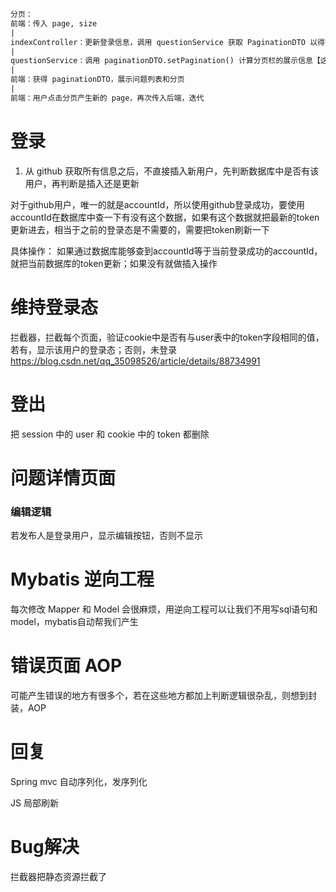 ```html
分页：
前端：传入 page, size
|
indexController：更新登录信息，调用 questionService 获取 PaginationDTO 以得到 questions 和分页信息
|
questionService：调用 paginationDTO.setPagination() 计算分页栏的展示信息【这里用到了 count() 查询，查询记录总数】，根据 offset : size*(page-1) 得到 questionDTO【这里用到了 select limit 查询】并放入 paginationDTO 中
|
前端：获得 paginationDTO，展示问题列表和分页
|
前端：用户点击分页产生新的 page，再次传入后端，迭代
```

# 登录

1. 从 github 获取所有信息之后，不直接插入新用户，先判断数据库中是否有该用户，再判断是插入还是更新

对于github用户，唯一的就是accountId，所以使用github登录成功，要使用accountId在数据库中查一下有没有这个数据，如果有这个数据就把最新的token更新进去，相当于之前的登录态是不需要的，需要把token刷新一下

具体操作：
如果通过数据库能够查到accountId等于当前登录成功的accountId，就把当前数据库的token更新；如果没有就做插入操作

# 维持登录态

拦截器，拦截每个页面，验证cookie中是否有与user表中的token字段相同的值，若有，显示该用户的登录态；否则，未登录
https://blog.csdn.net/qq_35098526/article/details/88734991

# 登出

把 session 中的 user 和 cookie 中的 token 都删除

# 问题详情页面

### 编辑逻辑

若发布人是登录用户，显示编辑按钮，否则不显示


# Mybatis 逆向工程

每次修改 Mapper 和 Model 会很麻烦，用逆向工程可以让我们不用写sql语句和model，mybatis自动帮我们产生

# 错误页面 AOP

可能产生错误的地方有很多个，若在这些地方都加上判断逻辑很杂乱，则想到封装，AOP

# 回复

Spring mvc 自动序列化，发序列化

JS 局部刷新

# Bug解决

拦截器把静态资源拦截了